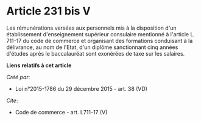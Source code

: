 # Article 231 bis V

Les rémunérations versées aux personnels mis à la disposition d'un établissement d'enseignement supérieur consulaire
mentionné à l'article L. 711-17 du code de commerce et organisant des formations conduisant à la délivrance, au nom de
l'Etat, d'un diplôme sanctionnant cinq années d'études après le baccalauréat sont exonérées de taxe sur les salaires.

**Liens relatifs à cet article**

_Créé par_:

  - Loi n°2015-1786 du 29 décembre 2015 - art. 38 (VD)

_Cite_:

  - Code de commerce - art. L711-17 (V)
